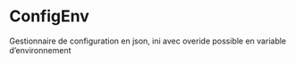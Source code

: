 # ConfigEnv
Gestionnaire de configuration en json, ini avec overide possible en variable d’environnement
